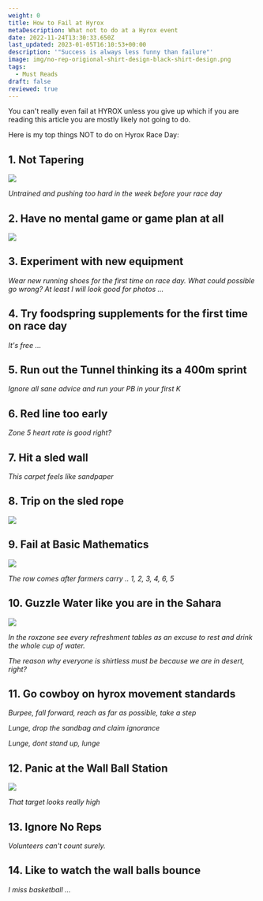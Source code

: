 ```yaml
---
weight: 0
title: How to Fail at Hyrox
metaDescription: What not to do at a Hyrox event
date: 2022-11-24T13:30:33.650Z
last_updated: 2023-01-05T16:10:53+00:00
description: '"Success is always less funny than failure"'
image: img/no-rep-origional-shirt-design-black-shirt-design.png
tags:
  - Must Reads
draft: false
reviewed: true
---
```

You can't really even fail at HYROX unless you give up which if you are reading this article you are mostly likely not going to do. 

Here is my top things NOT to do on Hyrox Race Day: 

## **1. Not Tapering**

<div class="img-m">

![](img/screenshot-2023-01-05-at-14.48.09.png)

</div>

*Untrained and pushing too hard in the week before your race day*

## **2. Have no mental game or game plan at all**

<div class="img-m">

![](img/screenshot-2023-01-05-at-14.45.46.png)

</div>

## **3. Experiment with new equipment**

*Wear new running shoes for the first time on race day. What could possible go wrong? At least I will look good for photos ...*

## **4. Try foodspring supplements for the first time on race day**

 *It's free ...*

## **5. Run out the Tunnel thinking its a 400m sprint**

*Ignore all sane advice and run your PB in your first K*

## **6. Red line too early**

*Zone 5 heart rate is good right?*

## 7. **Hit a sled wall**

*This carpet feels like sandpaper*

## 8. **Trip on the sled rope**

![](img/rope-feet.jpeg)

## 9. **Fail at Basic Mathematics**

![](img/8629_20221119_080602_259486466_socialmedia.jpg)

*The row comes after farmers carry .. 1, 2, 3, 4, 6, 5*

## 10. **Guzzle Water like you are in the Sahara**

![](img/8629_20221119_210308_259538092_original.jpg)

*In the roxzone see every refreshment tables as an excuse to rest and drink the whole cup of water.*

*The reason why everyone is shirtless must be because we are in desert, right?*

## 11. **Go cowboy on hyrox movement standards**

*Burpee, fall forward, reach as far as possible, take a step*

*Lunge, drop the sandbag and claim ignorance*

*Lunge, dont stand up, lunge*

## 12. **Panic at the Wall Ball Station**

![](img/wallball-bang.jpg)

*That target looks really high*

## 13. **Ignore No Reps**

*Volunteers can't count surely.*

## 14. **Like to watch the wall balls bounce**

*I miss basketball ...*